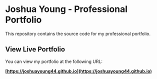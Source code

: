 # Joshua Young - Professional Portfolio

This repository contains the source code for my professional portfolio.

## View Live Portfolio

You can view my portfolio at the following URL:

**[https://joshuayoung44.github.io](https://joshuayoung44.github.io)**
